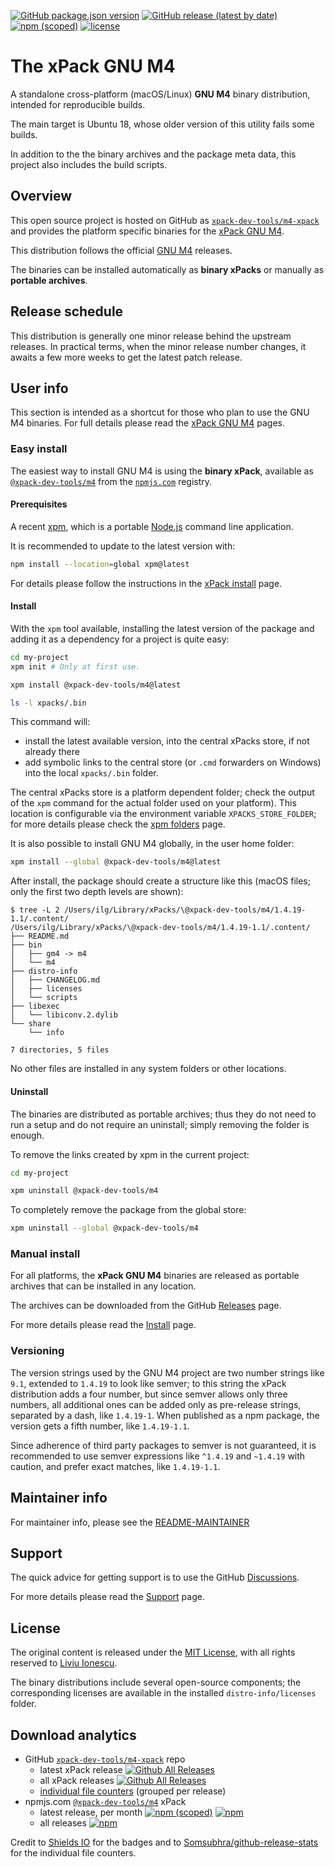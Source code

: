 
[![GitHub package.json version](https://img.shields.io/github/package-json/v/xpack-dev-tools/m4-xpack)](https://github.com/xpack-dev-tools/m4-xpack/blob/xpack/package.json)
[![GitHub release (latest by date)](https://img.shields.io/github/v/release/xpack-dev-tools/m4-xpack)](https://github.com/xpack-dev-tools/m4-xpack/releases/)
[![npm (scoped)](https://img.shields.io/npm/v/@xpack-dev-tools/m4.svg?color=blue)](https://www.npmjs.com/package/@xpack-dev-tools/m4/)
[![license](https://img.shields.io/github/license/xpack-dev-tools/m4-xpack)](https://github.com/xpack-dev-tools/m4-xpack/blob/xpack/LICENSE)

# The xPack GNU M4

A standalone cross-platform (macOS/Linux) **GNU M4**
binary distribution, intended for reproducible builds.

The main target is Ubuntu 18, whose older version of this utility
fails some builds.

In addition to the the binary archives and the package meta data,
this project also includes the build scripts.

## Overview

This open source project is hosted on GitHub as
[`xpack-dev-tools/m4-xpack`](https://github.com/xpack-dev-tools/m4-xpack)
and provides the platform specific binaries for the
[xPack GNU M4](https://xpack.github.io/m4/).

This distribution follows the official
[GNU M4](https://www.gnu.org/software/m4/) releases.

The binaries can be installed automatically as **binary xPacks** or manually as
**portable archives**.

## Release schedule

This distribution is generally one minor release behind the upstream releases.
In practical terms, when the minor release number changes, it awaits a few
more weeks to get the latest patch release.

## User info

This section is intended as a shortcut for those who plan
to use the GNU M4 binaries. For full details please read the
[xPack GNU M4](https://xpack.github.io/m4/) pages.

### Easy install

The easiest way to install GNU M4 is using the **binary xPack**, available as
[`@xpack-dev-tools/m4`](https://www.npmjs.com/package/@xpack-dev-tools/m4)
from the [`npmjs.com`](https://www.npmjs.com) registry.

#### Prerequisites

A recent [xpm](https://xpack.github.io/xpm/),
which is a portable [Node.js](https://nodejs.org/) command line application.

It is recommended to update to the latest version with:

```sh
npm install --location=global xpm@latest
```

For details please follow the instructions in the
[xPack install](https://xpack.github.io/install/) page.

#### Install

With the `xpm` tool available, installing
the latest version of the package and adding it as
a dependency for a project is quite easy:

```sh
cd my-project
xpm init # Only at first use.

xpm install @xpack-dev-tools/m4@latest

ls -l xpacks/.bin
```

This command will:

- install the latest available version,
into the central xPacks store, if not already there
- add symbolic links to the central store
(or `.cmd` forwarders on Windows) into
the local `xpacks/.bin` folder.

The central xPacks store is a platform dependent
folder; check the output of the `xpm` command for the actual
folder used on your platform).
This location is configurable via the environment variable
`XPACKS_STORE_FOLDER`; for more details please check the
[xpm folders](https://xpack.github.io/xpm/folders/) page.

It is also possible to install GNU M4 globally, in the user home folder:

```sh
xpm install --global @xpack-dev-tools/m4@latest
```

After install, the package should create a structure like this (macOS files;
only the first two depth levels are shown):

```console
$ tree -L 2 /Users/ilg/Library/xPacks/\@xpack-dev-tools/m4/1.4.19-1.1/.content/
/Users/ilg/Library/xPacks/\@xpack-dev-tools/m4/1.4.19-1.1/.content/
├── README.md
├── bin
│   ├── gm4 -> m4
│   └── m4
├── distro-info
│   ├── CHANGELOG.md
│   ├── licenses
│   └── scripts
├── libexec
│   └── libiconv.2.dylib
└── share
    └── info

7 directories, 5 files
```

No other files are installed in any system folders or other locations.

#### Uninstall

The binaries are distributed as portable archives; thus they do not need
to run a setup and do not require an uninstall; simply removing the
folder is enough.

To remove the links created by xpm in the current project:

```sh
cd my-project

xpm uninstall @xpack-dev-tools/m4
```

To completely remove the package from the global store:

```sh
xpm uninstall --global @xpack-dev-tools/m4
```

### Manual install

For all platforms, the **xPack GNU M4**
binaries are released as portable
archives that can be installed in any location.

The archives can be downloaded from the
GitHub [Releases](https://github.com/xpack-dev-tools/m4-xpack/releases/)
page.

For more details please read the
[Install](https://xpack.github.io/m4/install/) page.

### Versioning

The version strings used by the GNU M4 project are two number strings
like `9.1`, extended to `1.4.19` to look like semver;
to this string the xPack distribution adds a four number,
but since semver allows only three numbers, all additional ones can
be added only as pre-release strings, separated by a dash,
like `1.4.19-1`. When published as a npm package, the version gets
a fifth number, like `1.4.19-1.1`.

Since adherence of third party packages to semver is not guaranteed,
it is recommended to use semver expressions like `^1.4.19` and `~1.4.19`
with caution, and prefer exact matches, like `1.4.19-1.1`.

## Maintainer info

For maintainer info, please see the
[README-MAINTAINER](https://github.com/xpack-dev-tools/m4-xpack/blob/xpack/README-MAINTAINER.md)

## Support

The quick advice for getting support is to use the GitHub
[Discussions](https://github.com/xpack-dev-tools/m4-xpack/discussions/).

For more details please read the
[Support](https://xpack.github.io/m4/support/) page.

## License

The original content is released under the
[MIT License](https://opensource.org/licenses/MIT), with all rights
reserved to [Liviu Ionescu](https://github.com/ilg-ul/).

The binary distributions include several open-source components; the
corresponding licenses are available in the installed
`distro-info/licenses` folder.

## Download analytics

- GitHub [`xpack-dev-tools/m4-xpack`](https://github.com/xpack-dev-tools/m4-xpack/) repo
  - latest xPack release
[![Github All Releases](https://img.shields.io/github/downloads/xpack-dev-tools/m4-xpack/latest/total.svg)](https://github.com/xpack-dev-tools/m4-xpack/releases/)
  - all xPack releases [![Github All Releases](https://img.shields.io/github/downloads/xpack-dev-tools/m4-xpack/total.svg)](https://github.com/xpack-dev-tools/m4-xpack/releases/)
  - [individual file counters](https://somsubhra.github.io/github-release-stats/?username=xpack-dev-tools&repository=m4-xpack) (grouped per release)
- npmjs.com [`@xpack-dev-tools/m4`](https://www.npmjs.com/package/@xpack-dev-tools/m4/) xPack
  - latest release, per month
[![npm (scoped)](https://img.shields.io/npm/v/@xpack-dev-tools/m4.svg)](https://www.npmjs.com/package/@xpack-dev-tools/m4/)
[![npm](https://img.shields.io/npm/dm/@xpack-dev-tools/m4.svg)](https://www.npmjs.com/package/@xpack-dev-tools/m4/)
  - all releases [![npm](https://img.shields.io/npm/dt/@xpack-dev-tools/m4.svg)](https://www.npmjs.com/package/@xpack-dev-tools/m4/)

Credit to [Shields IO](https://shields.io) for the badges and to
[Somsubhra/github-release-stats](https://github.com/Somsubhra/github-release-stats)
for the individual file counters.
